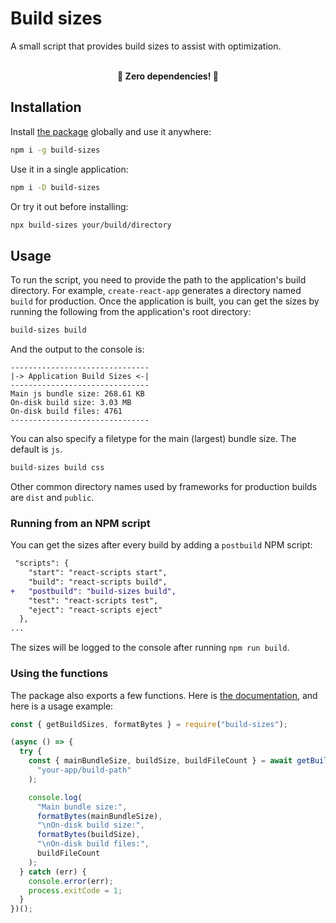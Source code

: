 # Build sizes

A small script that provides build sizes to assist with optimization.

<br>
<div align="center">
    <b>🚀 Zero dependencies! 🚀</b>
</div>

## Installation

Install [the package](https://www.npmjs.com/package/build-sizes) globally and use it anywhere:

```bash
npm i -g build-sizes
```

Use it in a single application:

```bash
npm i -D build-sizes
```

Or try it out before installing:

```bash
npx build-sizes your/build/directory
```

## Usage

To run the script, you need to provide the path to the application's build directory. For example, `create-react-app` generates a directory named `build` for production. Once the application is built, you can get the sizes by running the following from the application's root directory:

```bash
build-sizes build
```

And the output to the console is:

```
-------------------------------
|-> Application Build Sizes <-|
-------------------------------
Main js bundle size: 268.61 KB
On-disk build size: 3.03 MB
On-disk build files: 4761
-------------------------------
```

You can also specify a filetype for the main (largest) bundle size. The default is `js`.

```bash
build-sizes build css
```

Other common directory names used by frameworks for production builds are `dist` and `public`.

### Running from an NPM script

You can get the sizes after every build by adding a `postbuild` NPM script:

```diff
 "scripts": {
    "start": "react-scripts start",
    "build": "react-scripts build",
+   "postbuild": "build-sizes build",
    "test": "react-scripts test",
    "eject": "react-scripts eject"
  },
...
```

The sizes will be logged to the console after running `npm run build`.

### Using the functions

The package also exports a few functions. Here is [the documentation](https://benelan.github.io/build-sizes/global.html), and here is a usage example:

```js
const { getBuildSizes, formatBytes } = require("build-sizes");

(async () => {
  try {
    const { mainBundleSize, buildSize, buildFileCount } = await getBuildSizes(
      "your-app/build-path"
    );

    console.log(
      "Main bundle size:",
      formatBytes(mainBundleSize),
      "\nOn-disk build size:",
      formatBytes(buildSize),
      "\nOn-disk build files:",
      buildFileCount
    );
  } catch (err) {
    console.error(err);
    process.exitCode = 1;
  }
})();
```
